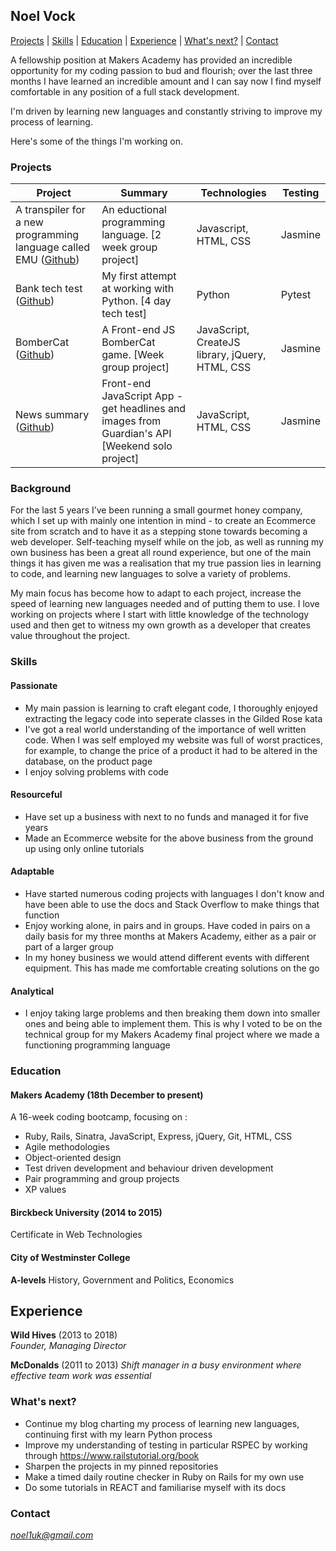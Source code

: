 ## Noel Vock

[Projects](#projects) | [Skills](#skills) | [Education](#education) | [Experience](#experience) | [What's next?](#interests) | [Contact](#contact)

A fellowship position at Makers Academy has provided an incredible opportunity for my coding passion to bud and flourish; over the last three months I have learned an incredible amount and I can say now I find myself comfortable in any position of a full stack development.

I'm driven by learning new languages and constantly striving to improve my process of learning. 

Here's some of the things I'm working on.

### <a name="projects">Projects</a>


| Project       | Summary       | Technologies  | Testing |
| ------------- |---------------| --------------|---------|
| A transpiler for a new programming language called EMU ([Github](https://github.com/MatthewBurstein/emu)) | An eductional programming language. [2 week group project] | Javascript, HTML, CSS | Jasmine
| Bank tech test ([Github](https://github.com/noel1uk/bank-tech-test)) | My first attempt at working with Python. [4 day tech test] | Python | Pytest |
| BomberCat ([Github](https://github.com/lwkchan/bombercat/)) | A Front-end JS BomberCat game. [Week group project] | JavaScript, CreateJS library, jQuery, HTML, CSS | Jasmine |
| News summary ([Github](https://github.com/noel1uk/news-summary-challenge)) | Front-end JavaScript App - get headlines and images from Guardian's API [Weekend solo project] | JavaScript, HTML, CSS | Jasmine |

### <a name="background">Background</a>


For the last 5 years I’ve been running a small gourmet honey company, which I set up with mainly one intention in mind - to create an Ecommerce site from scratch and to have it as a stepping stone towards becoming a web developer. Self-teaching myself while on the job, as well as running my own business has been a great all round experience, but one of the main things it has given me was a realisation that my true passion lies in learning to code, and learning new languages to solve a variety of problems. 

My main focus has become how to adapt to each project, increase the speed of learning new languages needed and of putting them to use. I love working on projects where I start with little knowledge of the technology used and then get to witness my own growth as a developer that creates value throughout the project.

### <a name="skills">Skills</a>

#### Passionate

* My main passion is learning to craft elegant code, I thoroughly enjoyed extracting the legacy code into seperate classes in the Gilded Rose kata
* I've got a real world understanding of the importance of well written code. When I was self employed my website was full of worst practices, for example, to change the price of a product it had to be altered in the database, on the product page
* I enjoy solving problems with code

#### Resourceful

* Have set up a business with next to no funds and managed it for five years
* Made an Ecommerce website for the above business from the ground up using only online tutorials

#### Adaptable

* Have started numerous coding projects with languages I don't know and have been able to use the docs and Stack Overflow  to make things that function
* Enjoy working alone, in pairs and in groups. Have coded in pairs on a daily basis for my three months at Makers Academy, either as a pair or part of a larger group
* In my honey business we would attend different events with different equipment. This has made me comfortable creating solutions on the go

#### Analytical

* I enjoy taking large problems and then breaking them down into smaller ones and being able to implement them. This is why I voted to be on the technical group for my Makers Academy final project where we made a functioning programming language


### <a name="education">Education</a>

#### Makers Academy (18th December to present)
A 16-week coding bootcamp, focusing on :
* Ruby, Rails, Sinatra, JavaScript, Express, jQuery, Git, HTML, CSS
* Agile methodologies
* Object-oriented design
* Test driven development and behaviour driven development
* Pair programming and group projects
* XP values

#### Birckbeck University (2014 to 2015)

Certificate in Web Technologies

#### City of Westminster College
**A-levels**
History, Government and Politics, Economics

## Experience

**Wild Hives** (2013 to 2018)    
*Founder, Managing Director*  

**McDonalds** (2011 to 2013)
*Shift manager in a busy environment where effective team work was essential*

### <a name="next">What's next?</a>

* Continue my blog charting my process of learning new languages, continuing first with my learn Python process
* Improve my understanding of testing in particular RSPEC by working through https://www.railstutorial.org/book
* Sharpen the projects in my pinned repositories
* Make a timed daily routine checker in Ruby on Rails for my own use
* Do some tutorials in REACT and familiarise myself with its docs

### <a name="contact">Contact</a>
*noel1uk@gmail.com*